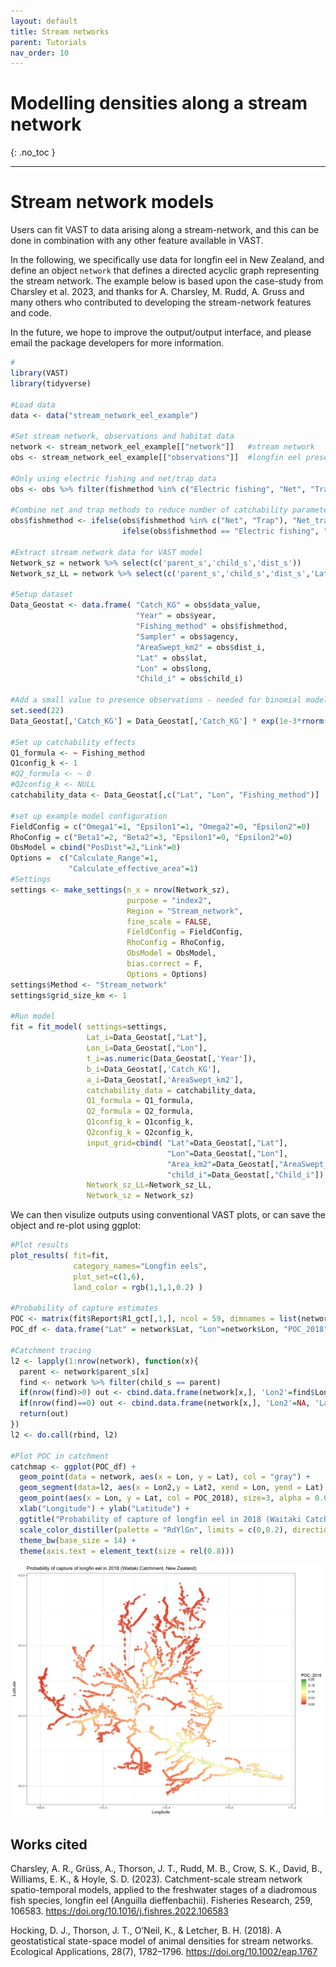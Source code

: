 ```yaml
---
layout: default
title: Stream networks
parent: Tutorials
nav_order: 10
---
```


# Modelling densities along a stream network
{: .no_toc }

---

# Stream network models

Users can fit VAST to data arising along a stream-network, and this can be done in combination with any other feature available in VAST.

In the following, we specifically use data for longfin eel in New Zealand, and define an object `network` that defines a directed acyclic graph representing the stream network.  The example below is based upon the case-study from Charsley et al. 2023, and thanks for A. Charsley, M. Rudd, A. Gruss and many others who contributed to developing the stream-network features and code.

In the future, we hope to improve the output/output interface, and please email the package developers for more information.

```R
#
library(VAST)
library(tidyverse)

#Load data
data <- data("stream_network_eel_example")

#Set stream network, observations and habitat data
network <- stream_network_eel_example[["network"]]   #stream network
obs <- stream_network_eel_example[["observations"]]  #longfin eel presence/absence data

#Only using electric fishing and net/trap data
obs <- obs %>% filter(fishmethod %in% c("Electric fishing", "Net", "Trap"))

#Combine net and trap methods to reduce number of catchability parameters estimated
obs$fishmethod <- ifelse(obs$fishmethod %in% c("Net", "Trap"), "Net_trap",
                         ifelse(obs$fishmethod == "Electric fishing", "Electric fishing", NA))

#Extract stream network data for VAST model
Network_sz = network %>% select(c('parent_s','child_s','dist_s'))
Network_sz_LL = network %>% select(c('parent_s','child_s','dist_s','Lat','Lon'))

#Setup dataset
Data_Geostat <- data.frame( "Catch_KG" = obs$data_value,
                            "Year" = obs$year,
                            "Fishing_method" = obs$fishmethod,
                            "Sampler" = obs$agency,
                            "AreaSwept_km2" = obs$dist_i,
                            "Lat" = obs$lat,
                            "Lon" = obs$long,
                            "Child_i" = obs$child_i)

#Add a small value to presence observations - needed for binomial models
set.seed(22)
Data_Geostat[,'Catch_KG'] = Data_Geostat[,'Catch_KG'] * exp(1e-3*rnorm(nrow(Data_Geostat)))

#Set up catchability effects
Q1_formula <- ~ Fishing_method
Q1config_k <- 1
#Q2_formula <- ~ 0
#Q2config_k <- NULL
catchability_data <- Data_Geostat[,c("Lat", "Lon", "Fishing_method")]

#set up example model configuration
FieldConfig = c("Omega1"=1, "Epsilon1"=1, "Omega2"=0, "Epsilon2"=0)
RhoConfig = c("Beta1"=2, "Beta2"=3, "Epsilon1"=0, "Epsilon2"=0)
ObsModel = cbind("PosDist"=2,"Link"=0)
Options =  c("Calculate_Range"=1,
             "Calculate_effective_area"=1)
#Settings
settings <- make_settings(n_x = nrow(Network_sz),
                          purpose = "index2",
                          Region = "Stream_network",
                          fine_scale = FALSE,
                          FieldConfig = FieldConfig,
                          RhoConfig = RhoConfig,
                          ObsModel = ObsModel,
                          bias.correct = F,
                          Options = Options)
settings$Method <- "Stream_network"
settings$grid_size_km <- 1

#Run model
fit = fit_model( settings=settings,
                 Lat_i=Data_Geostat[,"Lat"],
                 Lon_i=Data_Geostat[,"Lon"],
                 t_i=as.numeric(Data_Geostat[,'Year']),
                 b_i=Data_Geostat[,'Catch_KG'],
                 a_i=Data_Geostat[,'AreaSwept_km2'],
                 catchability_data = catchability_data,
                 Q1_formula = Q1_formula,
                 Q2_formula = Q2_formula,
                 Q1config_k = Q1config_k,
                 Q2config_k = Q2config_k,
                 input_grid=cbind( "Lat"=Data_Geostat[,"Lat"],
                                   "Lon"=Data_Geostat[,"Lon"],
                                   "Area_km2"=Data_Geostat[,"AreaSwept_km2"],
                                   "child_i"=Data_Geostat[,"Child_i"]),
                 Network_sz_LL=Network_sz_LL,
                 Network_sz = Network_sz)
```

We can then visulize outputs using conventional VAST plots, or can save the object and re-plot using ggplot:

```R
#Plot results
plot_results( fit=fit,
              category_names="Longfin eels",
              plot_set=c(1,6),
              land_color = rgb(1,1,1,0.2) )

#Probability of capture estimates
POC <- matrix(fit$Report$R1_gct[,1,], ncol = 59, dimnames = list(network$child_s, min(Data_Geostat$Year):max(Data_Geostat$Year)))
POC_df <- data.frame("Lat" = network$Lat, "Lon"=network$Lon, "POC_2018"=POC[,"2018"]) #2018 is the latest year in dataset

#Catchment tracing
l2 <- lapply(1:nrow(network), function(x){
  parent <- network$parent_s[x]
  find <- network %>% filter(child_s == parent)
  if(nrow(find)>0) out <- cbind.data.frame(network[x,], 'Lon2'=find$Lon, 'Lat2'=find$Lat)
  if(nrow(find)==0) out <- cbind.data.frame(network[x,], 'Lon2'=NA, 'Lat2'=NA)
  return(out)
})
l2 <- do.call(rbind, l2)

#Plot POC in catchment
catchmap <- ggplot(POC_df) +
  geom_point(data = network, aes(x = Lon, y = Lat), col = "gray") +
  geom_segment(data=l2, aes(x = Lon2,y = Lat2, xend = Lon, yend = Lat), col="gray") +
  geom_point(aes(x = Lon, y = Lat, col = POC_2018), size=3, alpha = 0.6) +
  xlab("Longitude") + ylab("Latitude") +
  ggtitle("Probability of capture of longfin eel in 2018 (Waitaki Catchment, New Zealand)") +
  scale_color_distiller(palette = "RdYlGn", limits = c(0,0.2), direction = 1) +
  theme_bw(base_size = 14) +
  theme(axis.text = element_text(size = rel(0.8)))
```

![Predicted occupancy probabilities for longfin eels in New Zealand](/assets/images/stream-network/POC_map_2018.png)

## Works cited

Charsley, A. R., Grüss, A., Thorson, J. T., Rudd, M. B., Crow, S. K., David, B., Williams, E. K., & Hoyle, S. D. (2023). Catchment-scale stream network spatio-temporal models, applied to the freshwater stages of a diadromous fish species, longfin eel (Anguilla dieffenbachii). Fisheries Research, 259, 106583. https://doi.org/10.1016/j.fishres.2022.106583

Hocking, D. J., Thorson, J. T., O’Neil, K., & Letcher, B. H. (2018). A geostatistical state-space model of animal densities for stream networks. Ecological Applications, 28(7), 1782–1796. https://doi.org/10.1002/eap.1767



